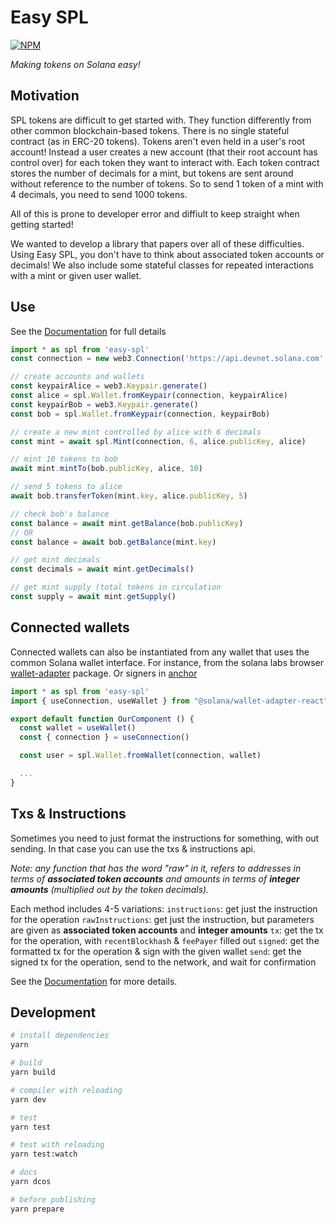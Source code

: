 # Easy SPL
[![NPM](https://img.shields.io/npm/v/easy-spl)](https://www.npmjs.com/package/easy-spl)

_Making tokens on Solana easy!_

## Motivation
SPL tokens are difficult to get started with. They function differently from other common blockchain-based tokens. There is no single stateful contract (as in ERC-20 tokens). Tokens aren't even held in a user's root account! Instead a user creates a new account (that their root account has control over) for each token they want to interact with. Each token contract stores the number of decimals for a mint, but tokens are sent around without reference to the number of tokens. So to send 1 token of a mint with 4 decimals, you need to send 1000 tokens.

All of this is prone to developer error and diffiult to keep straight when getting started!

We wanted to develop a library that papers over all of these difficulties. Using Easy SPL, you don't have to think about associated token accounts or decimals! We also include some stateful classes for repeated interactions with a mint or given user wallet.

## Use
See the [Documentation](https://solstar-tech.github.io/easy-spl/) for full details
```ts
import * as spl from 'easy-spl'
const connection = new web3.Connection('https://api.devnet.solana.com', 'confirmed')

// create accounts and wallets
const keypairAlice = web3.Keypair.generate()
const alice = spl.Wallet.fromKeypair(connection, keypairAlice)
const keypairBob = web3.Keypair.generate()
const bob = spl.Wallet.fromKeypair(connection, keypairBob)

// create a new mint controlled by alice with 6 decimals
const mint = await spl.Mint(connection, 6, alice.publicKey, alice)

// mint 10 tokens to bob
await mint.mintTo(bob.publicKey, alice, 10)

// send 5 tokens to alice
await bob.transferToken(mint.key, alice.publicKey, 5)

// check bob's balance
const balance = await mint.getBalance(bob.publicKey)
// OR
const balance = await bob.getBalance(mint.key)

// get mint decimals
const decimals = await mint.getDecimals()

// get mint supply (total tokens in circulation
const supply = await mint.getSupply()
```

## Connected wallets
Connected wallets can also be instantiated from any wallet that uses the common Solana wallet interface. For instance, from the solana labs browser [wallet-adapter](https://github.com/solana-labs/wallet-adapter/) package. Or signers in [anchor](https://project-serum.github.io/anchor/getting-started/introduction.html)
```ts
import * as spl from 'easy-spl'
import { useConnection, useWallet } from "@solana/wallet-adapter-react"

export default function OurComponent () {
  const wallet = useWallet()
  const { connection } = useConnection()

  const user = spl.Wallet.fromWallet(connection, wallet)

  ...
}

```

## Txs & Instructions
Sometimes you need to just format the instructions for something, with out sending. In that case you can use the txs & instructions api.

_Note: any function that has the word "raw" in it, refers to addresses in terms of **associated token accounts** and amounts in terms of **integer amounts** (multiplied out by the token decimals)._

Each method includes 4-5 variations:
`instructions`: get just the instruction for the operation
`rawInstructions`: get just the instruction, but parameters are given as **associated token accounts** and **integer amounts**
`tx`: get the tx for the operation, with `recentBlockhash` & `feePayer` filled out
`signed`: get the formatted tx for the operation & sign with the given wallet
`send`: get the signed tx for the operation, send to the network, and wait for confirmation

See the [Documentation](https://solstar-tech.github.io/easy-spl/) for more details.


## Development
```bash
# install dependencies
yarn

# build
yarn build

# compiler with reloading
yarn dev

# test
yarn test

# test with reloading
yarn test:watch

# docs
yarn dcos

# before publishing
yarn prepare
```



